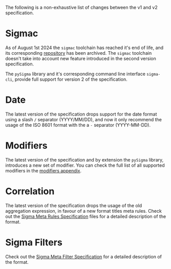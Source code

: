 The following is a non-exhaustive list of changes between the v1 and v2 specification.

# Sigmac

As of August 1st 2024 the `sigmac` toolchain has reached it's end of life, and its corresponding [repository](https://github.com/SigmaHQ/legacy-sigmatools) has been archived. The `sigmac` toolchain doesn't take into account new feature introduced in the second version specification.

The `pySigma` library and it's corresponding command line interface `sigma-cli`, provide full support for version 2 of the specification.

# Date

The latest version of the specification drops support for the date format using a slash `/` separator (YYYY/MM/DD), and now it only recommend the usage of the ISO 8601 format with the a `-` separator (YYYY-MM-DD).

# Modifiers

The latest version of the specification and by extension the `pySigma` library, introduces a new set of modifier. You can check the full list of all supported modifiers in the [modifiers appendix](./appendix/appendix_modifiers.md).

# Correlation

The latest version of the specification drops the usage of the old aggregation expression, in favour of a new format titles meta rules. Check out the [Sigma Meta Rules Specification](/sigma_meta_rules.md) files for a detailed description of the format.

# Sigma Filters

Check out the [Sigma Meta Filter Specification](/Sigma_meta_filter.md) for a detailed description of the format.

